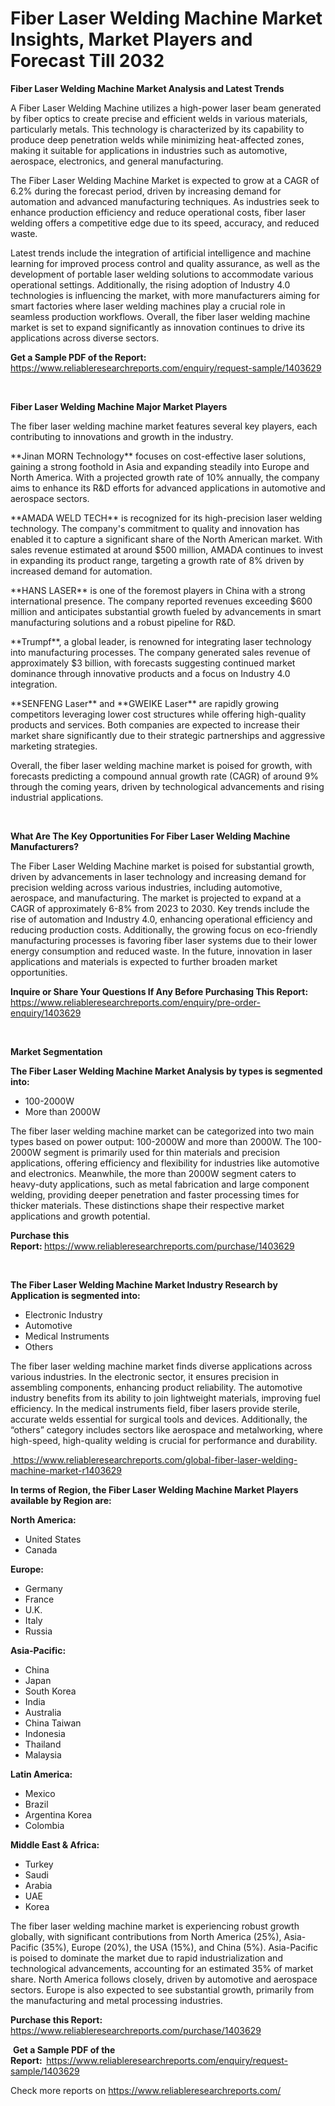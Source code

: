 <p><h1>Fiber Laser Welding Machine Market Insights, Market Players and Forecast Till 2032</h1></p><p><strong>Fiber Laser Welding Machine Market Analysis and Latest Trends</strong></p>
<p><p>A Fiber Laser Welding Machine utilizes a high-power laser beam generated by fiber optics to create precise and efficient welds in various materials, particularly metals. This technology is characterized by its capability to produce deep penetration welds while minimizing heat-affected zones, making it suitable for applications in industries such as automotive, aerospace, electronics, and general manufacturing.</p><p>The Fiber Laser Welding Machine Market is expected to grow at a CAGR of 6.2% during the forecast period, driven by increasing demand for automation and advanced manufacturing techniques. As industries seek to enhance production efficiency and reduce operational costs, fiber laser welding offers a competitive edge due to its speed, accuracy, and reduced waste.</p><p>Latest trends include the integration of artificial intelligence and machine learning for improved process control and quality assurance, as well as the development of portable laser welding solutions to accommodate various operational settings. Additionally, the rising adoption of Industry 4.0 technologies is influencing the market, with more manufacturers aiming for smart factories where laser welding machines play a crucial role in seamless production workflows. Overall, the fiber laser welding machine market is set to expand significantly as innovation continues to drive its applications across diverse sectors.</p></p>
<p><strong>Get a Sample PDF of the Report:&nbsp;</strong> <a href="https://www.reliableresearchreports.com/enquiry/request-sample/1403629?utm_campaign=3252&utm_medium=2&utm_source=Github&utm_content=ia&utm_term=28032025&utm_id=fiber-laser-welding-machine">https://www.reliableresearchreports.com/enquiry/request-sample/1403629</a></p>
<p>&nbsp;</p>
<p><strong>Fiber Laser Welding Machine Major Market Players</strong></p>
<p><p>The fiber laser welding machine market features several key players, each contributing to innovations and growth in the industry. </p><p>**Jinan MORN Technology** focuses on cost-effective laser solutions, gaining a strong foothold in Asia and expanding steadily into Europe and North America. With a projected growth rate of 10% annually, the company aims to enhance its R&D efforts for advanced applications in automotive and aerospace sectors.</p><p>**AMADA WELD TECH** is recognized for its high-precision laser welding technology. The company's commitment to quality and innovation has enabled it to capture a significant share of the North American market. With sales revenue estimated at around $500 million, AMADA continues to invest in expanding its product range, targeting a growth rate of 8% driven by increased demand for automation.</p><p>**HANS LASER** is one of the foremost players in China with a strong international presence. The company reported revenues exceeding $600 million and anticipates substantial growth fueled by advancements in smart manufacturing solutions and a robust pipeline for R&D. </p><p>**Trumpf**, a global leader, is renowned for integrating laser technology into manufacturing processes. The company generated sales revenue of approximately $3 billion, with forecasts suggesting continued market dominance through innovative products and a focus on Industry 4.0 integration.</p><p>**SENFENG Laser** and **GWEIKE Laser** are rapidly growing competitors leveraging lower cost structures while offering high-quality products and services. Both companies are expected to increase their market share significantly due to their strategic partnerships and aggressive marketing strategies.</p><p>Overall, the fiber laser welding machine market is poised for growth, with forecasts predicting a compound annual growth rate (CAGR) of around 9% through the coming years, driven by technological advancements and rising industrial applications.</p></p>
<p>&nbsp;</p>
<p><strong>What Are The Key Opportunities For Fiber Laser Welding Machine Manufacturers?</strong></p>
<p><p>The Fiber Laser Welding Machine market is poised for substantial growth, driven by advancements in laser technology and increasing demand for precision welding across various industries, including automotive, aerospace, and manufacturing. The market is projected to expand at a CAGR of approximately 6-8% from 2023 to 2030. Key trends include the rise of automation and Industry 4.0, enhancing operational efficiency and reducing production costs. Additionally, the growing focus on eco-friendly manufacturing processes is favoring fiber laser systems due to their lower energy consumption and reduced waste. In the future, innovation in laser applications and materials is expected to further broaden market opportunities.</p></p>
<p><strong>Inquire or Share Your Questions If Any Before Purchasing This Report:</strong> <a href="https://www.reliableresearchreports.com/enquiry/pre-order-enquiry/1403629?utm_campaign=3252&utm_medium=2&utm_source=Github&utm_content=ia&utm_term=28032025&utm_id=fiber-laser-welding-machine">https://www.reliableresearchreports.com/enquiry/pre-order-enquiry/1403629</a></p>
<p>&nbsp;</p>
<p><strong>Market Segmentation</strong></p>
<p><strong>The Fiber Laser Welding Machine Market Analysis by types is segmented into:</strong></p>
<p><ul><li>100-2000W</li><li>More than 2000W</li></ul></p>
<p><p>The fiber laser welding machine market can be categorized into two main types based on power output: 100-2000W and more than 2000W. The 100-2000W segment is primarily used for thin materials and precision applications, offering efficiency and flexibility for industries like automotive and electronics. Meanwhile, the more than 2000W segment caters to heavy-duty applications, such as metal fabrication and large component welding, providing deeper penetration and faster processing times for thicker materials. These distinctions shape their respective market applications and growth potential.</p></p>
<p><strong>Purchase this Report:&nbsp;</strong><a href="https://www.reliableresearchreports.com/purchase/1403629?utm_campaign=3252&utm_medium=2&utm_source=Github&utm_content=ia&utm_term=28032025&utm_id=fiber-laser-welding-machine">https://www.reliableresearchreports.com/purchase/1403629</a></p>
<p>&nbsp;</p>
<p><strong>The Fiber Laser Welding Machine Market Industry Research by Application is segmented into:</strong></p>
<p><ul><li>Electronic Industry</li><li>Automotive</li><li>Medical Instruments</li><li>Others</li></ul></p>
<p><p>The fiber laser welding machine market finds diverse applications across various industries. In the electronic sector, it ensures precision in assembling components, enhancing product reliability. The automotive industry benefits from its ability to join lightweight materials, improving fuel efficiency. In the medical instruments field, fiber lasers provide sterile, accurate welds essential for surgical tools and devices. Additionally, the “others” category includes sectors like aerospace and metalworking, where high-speed, high-quality welding is crucial for performance and durability.</p></p>
<p><a href="https://www.reliableresearchreports.com/global-fiber-laser-welding-machine-market-r1403629?utm_campaign=3252&utm_medium=2&utm_source=Github&utm_content=ia&utm_term=28032025&utm_id=fiber-laser-welding-machine">&nbsp;https://www.reliableresearchreports.com/global-fiber-laser-welding-machine-market-r1403629</a></p>
<p><strong>In terms of Region, the Fiber Laser Welding Machine Market Players available by Region are:</strong></p>
<p>
    <p> <strong> North America: </strong>
        <ul>
            <li>United States</li>
            <li>Canada</li>
        </ul>
        </p> 
    <p> <strong> Europe: </strong>
        <ul>
            <li>Germany</li>
            <li>France</li>
            <li>U.K.</li>
            <li>Italy</li>
            <li>Russia</li>
        </ul>
        </p> 
    <p> <strong> Asia-Pacific: </strong>
        <ul>
            <li>China</li>
            <li>Japan</li>
            <li>South Korea</li>
            <li>India</li>
            <li>Australia</li>
            <li>China Taiwan</li>
            <li>Indonesia</li>
            <li>Thailand</li>
            <li>Malaysia</li>
        </ul>
        </p> 
    <p> <strong> Latin America: </strong>
        <ul>
            <li>Mexico</li>
            <li>Brazil</li>
            <li>Argentina Korea</li>
            <li>Colombia</li>
        </ul>
        </p> 
    <p> <strong> Middle East & Africa: </strong>
        <ul>
            <li>Turkey</li>
            <li>Saudi</li>
            <li>Arabia</li>
            <li>UAE</li>
            <li>Korea</li>
        </ul>
    </p>
    </p>
<p><p>The fiber laser welding machine market is experiencing robust growth globally, with significant contributions from North America (25%), Asia-Pacific (35%), Europe (20%), the USA (15%), and China (5%). Asia-Pacific is poised to dominate the market due to rapid industrialization and technological advancements, accounting for an estimated 35% of market share. North America follows closely, driven by automotive and aerospace sectors. Europe is also expected to see substantial growth, primarily from the manufacturing and metal processing industries.</p></p>
<p><strong>Purchase this Report: </strong><a href="https://www.reliableresearchreports.com/purchase/1403629?utm_campaign=3252&utm_medium=2&utm_source=Github&utm_content=ia&utm_term=28032025&utm_id=fiber-laser-welding-machine">https://www.reliableresearchreports.com/purchase/1403629</a></p>
<p>&nbsp;<strong>Get a Sample PDF of the Report:&nbsp;&nbsp;</strong><a href="https://www.reliableresearchreports.com/enquiry/request-sample/1403629?utm_campaign=3252&utm_medium=2&utm_source=Github&utm_content=ia&utm_term=28032025&utm_id=fiber-laser-welding-machine">https://www.reliableresearchreports.com/enquiry/request-sample/1403629</a></p>
<p><strong></strong></p>
<p>Check more reports on <a href="https://www.reliableresearchreports.com/?utm_campaign=3252&utm_medium=2&utm_source=Github&utm_content=ia&utm_term=28032025&utm_id=fiber-laser-welding-machine">https://www.reliableresearchreports.com/</a></p>
